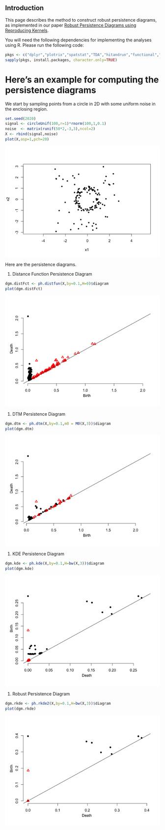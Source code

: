 Introduction
------------

This page describes the method to construct robust persistence diagrams, as implemented in our paper [Robust Persistence Diagrams using Reproducing Kernels](https://arxiv.org/abs/2006.10012). 

You will need the following dependencies for implementing the analyses using R. Please run the following code:

``` r
pkgs <- c("dplyr","plotrix","spatstat","TDA","hitandrun","functional","Rfast","plotly","viridis","plot3D")
sapply(pkgs, install.packages, character.only=TRUE)
```

Here’s an example for computing the persistence diagrams
=============================

We start by sampling points from a circle in 2D with some uniform noise in the enclosing region. 

``` r
set.seed(2020)
signal <- circleUnif(100,r=1)*rnorm(100,1,0.1)
noise  <- matrix(runif(50*2,-3,3),ncol=2)
X <- rbind(signal,noise)
plot(X,asp=1,pch=20)
```

![](README_files/figure-markdown_github/unnamed-chunk-8-1.png)

Here are the persistence diagrams.

1.  Distance Function Persistence Diagram

``` r
dgm.distFct <- ph.distfun(X,by=0.1,H=0)$diagram
plot(dgm.distFct)
```

![](README_files/figure-markdown_github/unnamed-chunk-9-1.png)

1.  DTM Persistence Diagram

``` r
dgm.dtm <- ph.dtm(X,by=0.1,m0 = M0(X,3))$diagram
plot(dgm.dtm)
```

![](README_files/figure-markdown_github/unnamed-chunk-10-1.png)

1.  KDE Persistence Diagram

``` r
dgm.kde <- ph.kde(X,by=0.1,H=bw(X,3))$diagram
plot(dgm.kde)
```

![](README_files/figure-markdown_github/unnamed-chunk-11-1.png)

1.  Robust Persistence Diagram

``` r
dgm.rkde <- ph.rkde2(X,by=0.1,H=bw(X,3))$diagram
plot(dgm.rkde)
```

![](README_files/figure-markdown_github/unnamed-chunk-12-1.png)
